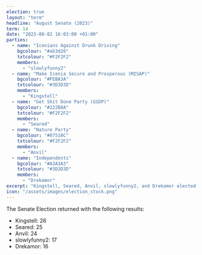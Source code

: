 ```yaml
---
election: true
layout: "term"
headline: "August Senate (2023)"
term: 14
date: "2023-08-02 16:03:00 +01:00"
parties:
  - name: "Icenians Against Drunk Driving"
    bgcolour: "#ab3d26"
    txtcolour: "#F2F2F2"
    members:
      - "slowlyfunny2"
  - name: "Make Icenia Secure and Prosperous (MISAP)"
    bgcolour: "#FEBA3A"
    txtcolour: "#3D3D3D"
    members:
      - "Kingstell"
  - name: "Get Shit Done Party (GSDP)"
    bgcolour: "#222B8A"
    txtcolour: "#F2F2F2"
    members:
      - "Seared"
  - name: "Nature Party"
    bgcolour: "#07510C"
    txtcolour: "#F2F2F2"
    members:
      - "Anvil"
  - name: "Independents"
    bgcolour: "#A3A3A3"
    txtcolour: "#3D3D3D"
    members:
      - "Drekamor"
excerpt: "Kingstell, Seared, Anvil, slowlyfunny2, and Drekamor elected to the Senate."
icon: "/assets/images/election_stock.png"
---
```

The Senate Election returned with the following results:

- Kingstell: 26
- Seared: 25
- Anvil: 24
- slowlyfunny2: 17
- Drekamor: 16
